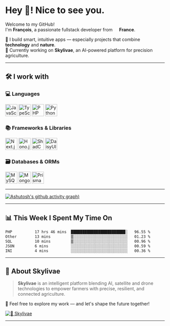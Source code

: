 # Hey 👋! Nice to see you.

Welcome to my GitHub!  
I'm **François**, a passionate fullstack developer from <img src="https://cdn-icons-png.flaticon.com/512/197/197560.png" width="13"/> **France**.

🚀 I build smart, intuitive apps — especially projects that combine **technology** and **nature**.  
🌱 Currently working on **Skylivae**, an AI-powered platform for precision agriculture.

---

## 🛠️ I work with

### 💻 Languages
<p align="left">
  <img alt="JavaScript" title="JavaScript" height="38" src="https://cdn.simpleicons.org/javascript/F7DF1E" />
  <img alt="TypeScript" title="TypeScript" height="38" src="https://cdn.simpleicons.org/typescript/3178C6" />
  <img alt="PHP" title="PHP" height="38" src="https://cdn.simpleicons.org/php/777BB4" />
  <img alt="Python" title="Python" height="38" src="https://cdn.simpleicons.org/python/3776AB" />
</p>

### 📚 Frameworks & Libraries
<p align="left">
  <img alt="Next.js" title="Next.js" height="38" src="https://cdn.simpleicons.org/nextdotjs/000000" />
  <img alt="Hono.js" title="Hono.js" height="38" src="https://cdn.simpleicons.org/hono/FF4F4F" />
  <img alt="ShadCN UI" title="ShadCN UI" height="38" src="https://cdn.simpleicons.org/shadcnui/111827" />
  <img alt="DaisyUI" title="DaisyUI" height="38" src="https://cdn.simpleicons.org/daisyui/FF69B4" />
</p>

### 🗃️ Databases & ORMs
<p align="left">
  <img alt="MySQL" title="MySQL" height="38" src="https://cdn.simpleicons.org/mysql/4479A1" />
  <img alt="MongoDB" title="MongoDB" height="38" src="https://cdn.simpleicons.org/mongodb/47A248" />
  <img alt="Prisma" title="Prisma" height="38" src="https://cdn.simpleicons.org/prisma/2D3748" />
</p>

---

[![Ashutosh's github activity graph](https://github-readme-activity-graph.vercel.app/graph?username=francoisdotdev&theme=high-contrast))](https://github.com/ashutosh00710/github-readme-activity-graph)

---

## 📊 This Week I Spent My Time On
<!--START_SECTION:waka-->

```txt
PHP          17 hrs 46 mins  ████████████████████████░   96.55 %
Other        13 mins         ▒░░░░░░░░░░░░░░░░░░░░░░░░   01.23 %
SQL          10 mins         ▒░░░░░░░░░░░░░░░░░░░░░░░░   00.96 %
JSON         6 mins          ░░░░░░░░░░░░░░░░░░░░░░░░░   00.59 %
INI          4 mins          ░░░░░░░░░░░░░░░░░░░░░░░░░   00.36 %
```

<!--END_SECTION:waka-->
---

## 🌻 About Skylivae

> **Skylivae** is an intelligent platform blending AI, satellite and drone technologies to empower farmers with precise, resilient, and connected agriculture.

🔎 Feel free to explore my work — and let's shape the future together!

[![🌻 Skylivae](https://img.shields.io/badge/Skylivae-Organization-20232A?logo=github&logoColor=white)](https://github.com/skylivae)

---

<!---
francoislfv/francoislfv is a ✨ special ✨ repository because its `README.md` (this file) appears on your GitHub profile.
You can click the Preview link to take a look at your changes.
--->
